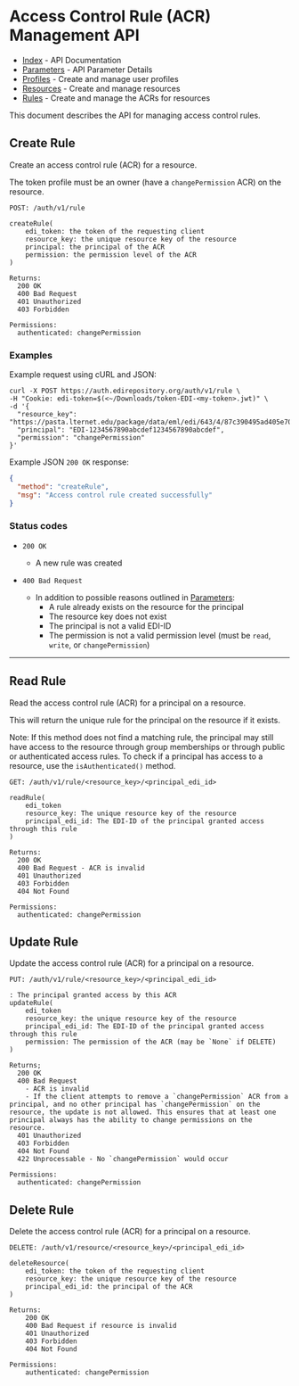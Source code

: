 # Access Control Rule (ACR) Management API

- [Index](index.md) - API Documentation
- [Parameters](parameters.md) - API Parameter Details
- [Profiles](profile.md) - Create and manage user profiles
- [Resources](resource.md) - Create and manage resources
- [Rules](rule.md) - Create and manage the ACRs for resources

This document describes the API for managing access control rules.

## Create Rule

Create an access control rule (ACR) for a resource.

The token profile must be an owner (have a `changePermission` ACR) on the resource.

```
POST: /auth/v1/rule

createRule(
    edi_token: the token of the requesting client
    resource_key: the unique resource key of the resource
    principal: the principal of the ACR
    permission: the permission level of the ACR
)

Returns:
  200 OK
  400 Bad Request
  401 Unauthorized
  403 Forbidden

Permissions:
  authenticated: changePermission
```

### Examples

Example request using cURL and JSON:

```shell
curl -X POST https://auth.edirepository.org/auth/v1/rule \
-H "Cookie: edi-token=$(<~/Downloads/token-EDI-<my-token>.jwt)" \
-d '{
  "resource_key": "https://pasta.lternet.edu/package/data/eml/edi/643/4/87c390495ad405e705c09e62ac6f58f0",
  "principal": "EDI-1234567890abcdef1234567890abcdef",
  "permission": "changePermission"
}'
```

Example JSON `200 OK` response:

```json
{
  "method": "createRule",
  "msg": "Access control rule created successfully"
}
```

### Status codes

- `200 OK`
  - A new rule was created

- `400 Bad Request`
  - In addition to possible reasons outlined in [Parameters](parameters.md):
    - A rule already exists on the resource for the principal
    - The resource key does not exist
    - The principal is not a valid EDI-ID
    - The permission is not a valid permission level (must be `read`, `write`, or `changePermission`)

---


## Read Rule

Read the access control rule (ACR) for a principal on a resource.

This will return the unique rule for the principal on the resource if it exists.

Note: If this method does not find a matching rule, the principal may still have access to the resource through group memberships or through public or authenticated access rules. To check if a principal has access to a resource, use the `isAuthenticated()` method. 

```
GET: /auth/v1/rule/<resource_key>/<principal_edi_id>

readRule(
    edi_token
    resource_key: The unique resource key of the resource
    principal_edi_id: The EDI-ID of the principal granted access through this rule
)

Returns:
  200 OK
  400 Bad Request - ACR is invalid
  401 Unauthorized
  403 Forbidden
  404 Not Found

Permissions:
  authenticated: changePermission
```

## Update Rule

Update the access control rule (ACR) for a principal on a resource.

```
PUT: /auth/v1/rule/<resource_key>/<principal_edi_id>

: The principal granted access by this ACR
updateRule(
    edi_token
    resource_key: the unique resource key of the resource
    principal_edi_id: The EDI-ID of the principal granted access through this rule
    permission: The permission of the ACR (may be `None` if DELETE)
)
    
Returns;
  200 OK
  400 Bad Request
    - ACR is invalid
    - If the client attempts to remove a `changePermission` ACR from a principal, and no other principal has `changePermission` on the resource, the update is not allowed. This ensures that at least one principal always has the ability to change permissions on the resource.
  401 Unauthorized
  403 Forbidden
  404 Not Found
  422 Unprocessable - No `changePermission` would occur

Permissions:
  authenticated: changePermission
```

## Delete Rule

Delete the access control rule (ACR) for a principal on a resource.

```
DELETE: /auth/v1/resource/<resource_key>/<principal_edi_id>

deleteResource(
    edi_token: the token of the requesting client
    resource_key: the unique resource key of the resource
    principal_edi_id: the principal of the ACR
)

Returns:
    200 OK
    400 Bad Request if resource is invalid
    401 Unauthorized
    403 Forbidden
    404 Not Found

Permissions:
    authenticated: changePermission
```
